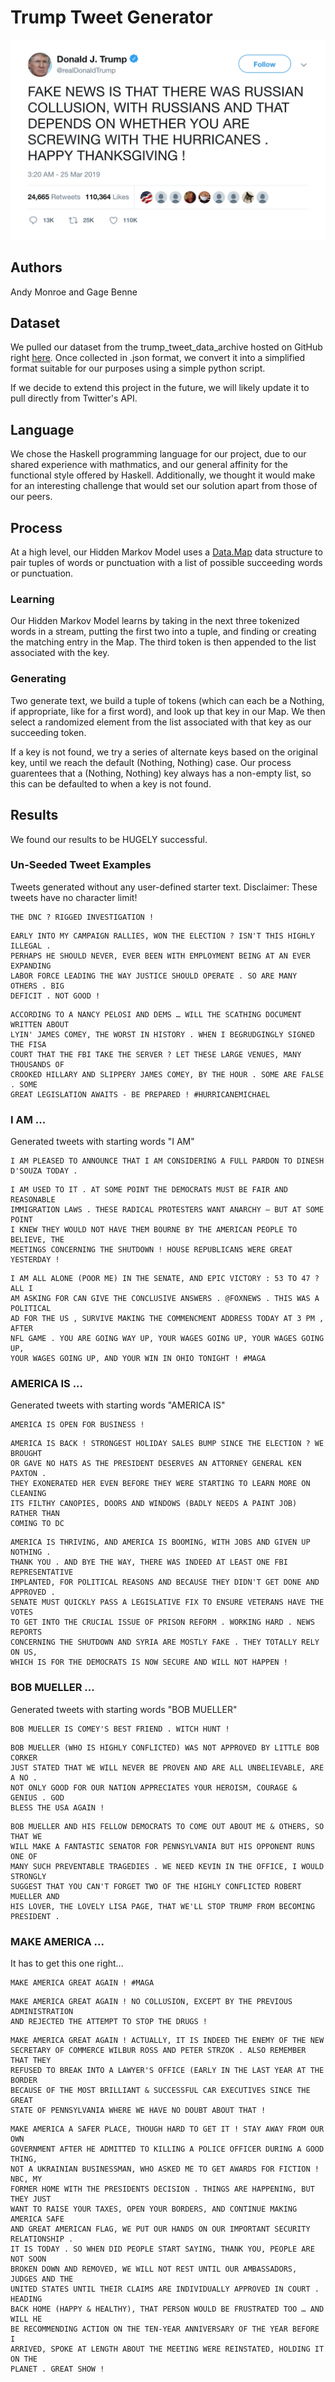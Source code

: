 # Trump Tweet Generator

![Generated Trump Tweet](/tweet.png "Generated Trump Tweet")

## Authors
Andy Monroe and Gage Benne

## Dataset
We pulled our dataset from the trump_tweet_data_archive hosted on GitHub right [here](https://github.com/bpb27/trump_tweet_data_archive). Once collected in .json format, we convert it into a simplified format suitable for our purposes using a simple python script.

If we decide to extend this project in the future, we will likely update it to pull directly from Twitter's API.

## Language
We chose the Haskell programming language for our project, due to our shared experience with mathmatics, and our general affinity for the functional style offered by Haskell. Additionally, we thought it would make for an interesting challenge that would set our solution apart from those of our peers.

## Process
At a high level, our Hidden Markov Model uses a [Data.Map](https://hackage.haskell.org/package/containers-0.6.0.1/docs/Data-Map.html) data structure to pair tuples of words or punctuation with a list of possible succeeding words or punctuation.

### Learning
Our Hidden Markov Model learns by taking in the next three tokenized words in a stream, putting the first two into a tuple, and finding or creating the matching entry in the Map. The third token is then appended to the list associated with the key.

### Generating
Two generate text, we build a tuple of tokens (which can each be a Nothing, if appropriate, like for a first word), and look up that key in our Map. We then select a randomized element from the list associated with that key as our succeeding token.

If a key is not found, we try a series of alternate keys based on the original key, until we reach the default (Nothing, Nothing) case. Our process guarentees that a (Nothing, Nothing) key always has a non-empty list, so this can be defaulted to when a key is not found.

## Results
We found our results to be HUGELY successful.

### Un-Seeded Tweet Examples
Tweets generated without any user-defined starter text. Disclaimer: These tweets have no character limit!
```
THE DNC ? RIGGED INVESTIGATION !
```
```
EARLY INTO MY CAMPAIGN RALLIES, WON THE ELECTION ? ISN'T THIS HIGHLY ILLEGAL .
PERHAPS HE SHOULD NEVER, EVER BEEN WITH EMPLOYMENT BEING AT AN EVER EXPANDING
LABOR FORCE LEADING THE WAY JUSTICE SHOULD OPERATE . SO ARE MANY OTHERS . BIG
DEFICIT . NOT GOOD !
```
```
ACCORDING TO A NANCY PELOSI AND DEMS … WILL THE SCATHING DOCUMENT WRITTEN ABOUT
LYIN' JAMES COMEY, THE WORST IN HISTORY . WHEN I BEGRUDGINGLY SIGNED THE FISA
COURT THAT THE FBI TAKE THE SERVER ? LET THESE LARGE VENUES, MANY THOUSANDS OF
CROOKED HILLARY AND SLIPPERY JAMES COMEY, BY THE HOUR . SOME ARE FALSE . SOME
GREAT LEGISLATION AWAITS - BE PREPARED ! #HURRICANEMICHAEL
```

### I AM ...
Generated tweets with starting words "I AM"
```
I AM PLEASED TO ANNOUNCE THAT I AM CONSIDERING A FULL PARDON TO DINESH D'SOUZA TODAY .
```
```
I AM USED TO IT . AT SOME POINT THE DEMOCRATS MUST BE FAIR AND REASONABLE
IMMIGRATION LAWS . THESE RADICAL PROTESTERS WANT ANARCHY – BUT AT SOME POINT
I KNEW THEY WOULD NOT HAVE THEM BOURNE BY THE AMERICAN PEOPLE TO BELIEVE, THE
MEETINGS CONCERNING THE SHUTDOWN ! HOUSE REPUBLICANS WERE GREAT YESTERDAY !
```
```
I AM ALL ALONE (POOR ME) IN THE SENATE, AND EPIC VICTORY : 53 TO 47 ? ALL I
AM ASKING FOR CAN GIVE THE CONCLUSIVE ANSWERS . @FOXNEWS . THIS WAS A POLITICAL
AD FOR THE US , SURVIVE MAKING THE COMMENCMENT ADDRESS TODAY AT 3 PM , AFTER
NFL GAME . YOU ARE GOING WAY UP, YOUR WAGES GOING UP, YOUR WAGES GOING UP,
YOUR WAGES GOING UP, AND YOUR WIN IN OHIO TONIGHT ! #MAGA
```

### AMERICA IS ...
Generated tweets with starting words "AMERICA IS"
```
AMERICA IS OPEN FOR BUSINESS !
```
```
AMERICA IS BACK ! STRONGEST HOLIDAY SALES BUMP SINCE THE ELECTION ? WE BROUGHT
OR GAVE NO HATS AS THE PRESIDENT DESERVES AN ATTORNEY GENERAL KEN PAXTON .
THEY EXONERATED HER EVEN BEFORE THEY WERE STARTING TO LEARN MORE ON CLEANING
ITS FILTHY CANOPIES, DOORS AND WINDOWS (BADLY NEEDS A PAINT JOB) RATHER THAN
COMING TO DC
```
```
AMERICA IS THRIVING, AND AMERICA IS BOOMING, WITH JOBS AND GIVEN UP NOTHING .
THANK YOU . AND BYE THE WAY, THERE WAS INDEED AT LEAST ONE FBI REPRESENTATIVE
IMPLANTED, FOR POLITICAL REASONS AND BECAUSE THEY DIDN'T GET DONE AND APPROVED .
SENATE MUST QUICKLY PASS A LEGISLATIVE FIX TO ENSURE VETERANS HAVE THE VOTES
TO GET INTO THE CRUCIAL ISSUE OF PRISON REFORM . WORKING HARD . NEWS REPORTS
CONCERNING THE SHUTDOWN AND SYRIA ARE MOSTLY FAKE . THEY TOTALLY RELY ON US,
WHICH IS FOR THE DEMOCRATS IS NOW SECURE AND WILL NOT HAPPEN !
```

### BOB MUELLER ...
Generated tweets with starting words "BOB MUELLER"
```
BOB MUELLER IS COMEY'S BEST FRIEND . WITCH HUNT !
```
```
BOB MUELLER (WHO IS HIGHLY CONFLICTED) WAS NOT APPROVED BY LITTLE BOB CORKER
JUST STATED THAT WE WILL NEVER BE PROVEN AND ARE ALL UNBELIEVABLE, ARE A NO .
NOT ONLY GOOD FOR OUR NATION APPRECIATES YOUR HEROISM, COURAGE & GENIUS . GOD
BLESS THE USA AGAIN !
```
```
BOB MUELLER AND HIS FELLOW DEMOCRATS TO COME OUT ABOUT ME & OTHERS, SO THAT WE
WILL MAKE A FANTASTIC SENATOR FOR PENNSYLVANIA BUT HIS OPPONENT RUNS ONE OF
MANY SUCH PREVENTABLE TRAGEDIES . WE NEED KEVIN IN THE OFFICE, I WOULD STRONGLY
SUGGEST THAT YOU CAN'T FORGET TWO OF THE HIGHLY CONFLICTED ROBERT MUELLER AND
HIS LOVER, THE LOVELY LISA PAGE, THAT WE'LL STOP TRUMP FROM BECOMING PRESIDENT .
```

### MAKE AMERICA ...
It has to get this one right...
```
MAKE AMERICA GREAT AGAIN ! #MAGA
```
```
MAKE AMERICA GREAT AGAIN ! NO COLLUSION, EXCEPT BY THE PREVIOUS ADMINISTRATION
AND REJECTED THE ATTEMPT TO STOP THE DRUGS !
```
```
MAKE AMERICA GREAT AGAIN ! ACTUALLY, IT IS INDEED THE ENEMY OF THE NEW
SECRETARY OF COMMERCE WILBUR ROSS AND PETER STRZOK . ALSO REMEMBER THAT THEY
REFUSED TO BREAK INTO A LAWYER'S OFFICE (EARLY IN THE LAST YEAR AT THE BORDER
BECAUSE OF THE MOST BRILLIANT & SUCCESSFUL CAR EXECUTIVES SINCE THE GREAT
STATE OF PENNSYLVANIA WHERE WE HAVE NO DOUBT ABOUT THAT !
```
```
MAKE AMERICA A SAFER PLACE, THOUGH HARD TO GET IT ! STAY AWAY FROM OUR OWN
GOVERNMENT AFTER HE ADMITTED TO KILLING A POLICE OFFICER DURING A GOOD THING,
NOT A UKRAINIAN BUSINESSMAN, WHO ASKED ME TO GET AWARDS FOR FICTION ! NBC, MY
FORMER HOME WITH THE PRESIDENTS DECISION . THINGS ARE HAPPENING, BUT THEY JUST
WANT TO RAISE YOUR TAXES, OPEN YOUR BORDERS, AND CONTINUE MAKING AMERICA SAFE
AND GREAT AMERICAN FLAG, WE PUT OUR HANDS ON OUR IMPORTANT SECURITY RELATIONSHIP .
IT IS TODAY . SO WHEN DID PEOPLE START SAYING, THANK YOU, PEOPLE ARE NOT SOON
BROKEN DOWN AND REMOVED, WE WILL NOT REST UNTIL OUR AMBASSADORS, JUDGES AND THE
UNITED STATES UNTIL THEIR CLAIMS ARE INDIVIDUALLY APPROVED IN COURT . HEADING
BACK HOME (HAPPY & HEALTHY), THAT PERSON WOULD BE FRUSTRATED TOO … AND WILL HE
BE RECOMMENDING ACTION ON THE TEN-YEAR ANNIVERSARY OF THE YEAR BEFORE I
ARRIVED, SPOKE AT LENGTH ABOUT THE MEETING WERE REINSTATED, HOLDING IT ON THE
PLANET . GREAT SHOW !
```
